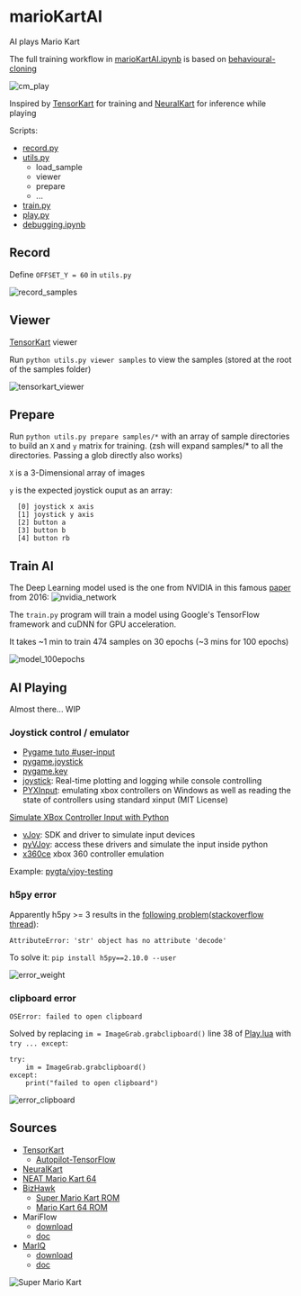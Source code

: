 # marioKartAI
AI plays Mario Kart

The full training workflow in [marioKartAI.ipynb](marioKartAI.ipynb) is based on [behavioural-cloning](https://github.com/slevin48/behavioural-cloning)

![cm_play](img/cm_play.gif)

<!-- ![controller](img/controller_n64.png) -->

Inspired by [TensorKart](https://github.com/kevinhughes27/TensorKart) for training and [NeuralKart](https://github.com/rameshvarun/NeuralKart) for inference while playing

Scripts:
- [record.py](scripts/record.py)
- [utils.py](scripts/utils.py)
    - load_sample
    - viewer
    - prepare
    - ...
- [train.py](scripts/train.py)
- [play.py](scripts/play.py)
- [debugging.ipynb](scripts/debugging.ipynb)

## Record

Define `OFFSET_Y = 60` in `utils.py`

![record_samples](img/record_samples.png)

## Viewer

[TensorKart](https://github.com/kevinhughes27/TensorKart) viewer

Run `python utils.py viewer samples` to view the samples (stored at the root of the samples folder)

![tensorkart_viewer](img/tensorkart_viewer.png)

## Prepare

Run `python utils.py prepare samples/*` with an array of sample directories to build an `X` and `y` matrix for training. (zsh will expand samples/* to all the directories. Passing a glob directly also works)

`X` is a 3-Dimensional array of images

`y` is the expected joystick ouput as an array:

```
  [0] joystick x axis
  [1] joystick y axis
  [2] button a
  [3] button b
  [4] button rb
```

## Train AI

The Deep Learning model used is the one from NVIDIA in this famous [paper](https://arxiv.org/pdf/1604.07316.pdf) from 2016:
![nvidia_network](img/nvidia_network.png)

The `train.py` program will train a model using Google's TensorFlow framework and cuDNN for GPU acceleration. 

It takes ~1 min to train 474 samples on 30 epochs (~3 mins for 100 epochs)

![model_100epochs](img/model_100epochs.png)

## AI Playing

Almost there... WIP

### Joystick control / emulator
* [Pygame tuto #user-input](https://realpython.com/pygame-a-primer/#user-input)
* [pygame.joystick](https://www.pygame.org/docs/ref/joystick.html)
* [pygame.key](https://www.pygame.org/docs/ref/key.html)
* [joystick](https://pypi.org/project/joystick/): Real-time plotting and logging while console controlling
* [PYXInput](https://github.com/bayangan1991/PYXInput): emulating xbox controllers on Windows as well as reading the state of controllers using standard xinput (MIT License)


[Simulate XBox Controller Input with Python](https://stackoverflow.com/questions/43483121/simulate-xbox-controller-input-with-python)

* [vJoy](http://vjoystick.sourceforge.net/site/): SDK and driver to simulate input devices
* [pyVJoy](https://github.com/tidzo/pyvjoy): access these drivers and simulate the input inside python
* [x360ce](https://www.x360ce.com/) xbox 360 controller emulation

Example: [pygta/vjoy-testing](https://github.com/Sentdex/pygta5/tree/master/vjoy-testing)


### h5py error

Apparently h5py >= 3 results in the [following problem](https://github.com/tensorflow/tensorflow/issues/44467)([stackoverflow thread](https://stackoverflow.com/questions/53740577/does-any-one-got-attributeerror-str-object-has-no-attribute-decode-whi)):
```
AttributeError: 'str' object has no attribute 'decode'
```

To solve it:
`pip install h5py==2.10.0 --user`

![error_weight](img/error_weight.png)

### clipboard error

`OSError: failed to open clipboard`

Solved by replacing `im = ImageGrab.grabclipboard()` line 38 of [Play.lua](https://github.com/rameshvarun/NeuralKart/blob/master/Play.lua) 
with `try ... except`:

```
try:
    im = ImageGrab.grabclipboard()
except:
    print("failed to open clipboard")
```

![error_clipboard](img/error_clipboard.png)

## Sources

* [TensorKart](https://github.com/kevinhughes27/TensorKart)
    * [Autopilot-TensorFlow](https://github.com/SullyChen/Autopilot-TensorFlow)
* [NeuralKart](https://github.com/rameshvarun/NeuralKart)
* [NEAT Mario Kart 64](https://github.com/nicknlsn/MarioKart64NEAT)
* [BizHawk](https://github.com/TASVideos/BizHawk)
    * [Super Mario Kart ROM](https://www.emulatorgames.net/roms/super-nintendo/super-mario-kart/)
    * [Mario Kart 64 ROM](https://wowroms.com/en/roms/nintendo-64/mario-kart-64-usa/24662.html)
* MariFlow
    * [download](https://sethbling.s3-us-west-2.amazonaws.com/Downloads/MariFlow.zip)
    * [doc](https://docs.google.com/document/d/1p4ZOtziLmhf0jPbZTTaFxSKdYqE91dYcTNqTVdd6es4/edit#)
* [MarIQ](https://sethbling.s3-us-west-2.amazonaws.com/Downloads/MarIQ.zip)
    * [download](https://sethbling.s3-us-west-2.amazonaws.com/Downloads/MarIQ.zip)
    * [doc](https://docs.google.com/document/d/1uxzeSMqj56YGWh8LkzfNriuGvA3aWU3olg-MSCgWuSI/edit)



![Super Mario Kart](img/Mario+Kart+64.jpg)
